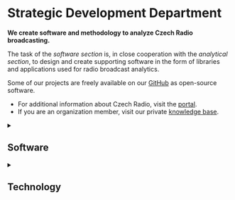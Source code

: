 # Strategic Development Department

**We create software and methodology to analyze Czech Radio broadcasting.**
 
The task of the *software section* is, in close cooperation with the *analytical section*, to design and create supporting software in the form of libraries and applications used for radio broadcast analytics.

Some of our projects are freely available on our [GitHub](https://github.com/czech-radio/) as open-source software.

- For additional information about Czech Radio, visit the [portal](https://portal.rozhlas.cz/).
- If you are an organization member, visit our private [knowledge base](https://github.com/czech-radio/organization/).

<details>
<summary><strong><h2>Software</h2></strong></summary>
When something fails, go and fix it!
 
|#|Public | Name | Releases | Website | Status (build, style, version) |
|-|-|------|----------|---------|--------|
1|&check;| [geneea](https://github.com/czech-radio/geneea)|releases|website|![build](https://github.com/czech-radio/geneea/actions/workflows/main.yml/badge.svg) [![quality](https://app.codacy.com/project/badge/Grade/da3fb452af474ddc940eb0194da8b6f9)](https://www.codacy.com/gh/czech-radio/acro-geneea-sdk/dashboard?utm_source=github.com&utm_medium=referral&utm_content=czech-radio/cro-geneea-sdk&utm_campaign=Badge_Grade) ![version](https://img.shields.io/badge/version-0.6.0-blue.svg)
2|&check;| [schedule](https://github.com/czech-radio/schedule)|[releases](https://github.com/czech-radio/schedule/releases/) | [website](https://czech-radio.github.io/schedule) |[![build](https://github.com/czech-radio/schedule/actions/workflows/main.yml/badge.svg)](https://github.com/czech-radio/schedule/actions/workflows/main.yml) [![Codacy Badge](https://app.codacy.com/project/badge/Grade/b68c6f5c2e204ac2b56581625dd336d1)](https://www.codacy.com/gh/czech-radio/schedule/dashboard?utm_source=github.com&utm_medium=referral&utm_content=czech-radio/schedule&utm_campaign=Badge_Grade) ![version](https://img.shields.io/badge/version-1.1.0-blue.svg)
3|&check;|[openmedia-arrange](https://github.com/czech-radio/openmedia-arrange)|[releases](https://github.com/czech-radio/openmedia-arrange/releases/)|website|![build](https://github.com/czech-radio/openmedia-arrange/actions/workflows/main.yml/badge.svg) [![Codacy Badge](https://app.codacy.com/project/badge/Grade/15f82cacc7424610be55b4b599f26f7d)](https://app.codacy.com/gh/czech-radio/openmedia-arrange/dashboard?utm_source=gh&utm_medium=referral&utm_content=&utm_campaign=Badge_grade) ![version](https://img.shields.io/badge/version-0.5.0-blue.svg) 
4|&check;|[openmedia-reduce](https://github.com/czech-radio/openmedia-reduce)|[releases](https://github.com/czech-radio/openmedia-reduce/releases/)|website|![build](https://github.com/czech-radio/openmedia-reduce/actions/workflows/main.yml/badge.svg) [![Codacy Badge](https://app.codacy.com/project/badge/Grade/15f82cacc7424610be55b4b599f26f7d)](https://app.codacy.com/gh/czech-radio/openmedia-reduce/dashboard?utm_source=gh&utm_medium=referral&utm_content=&utm_campaign=Badge_grade) ![version](https://img.shields.io/badge/version-0.5.0-blue.svg) 
5|&check;| [openmedia-extract](https://github.com/czech-radio/openmedia-extract)|[releases](https://github.com/czech-radio/openmedia-extract/releases/) | [website](https://czech-radio.github.io/openmedia-extract) |[![build](https://github.com/czech-radio/openmedia-extract/actions/workflows/main.yml/badge.svg)](https://github.com/czech-radio/openmedia-extract/actions/workflows/main.yml) [![Codacy Badge](https://app.codacy.com/project/badge/Grade/15f82cacc7424610be55b4b599f26f7d)](https://app.codacy.com/gh/czech-radio/openmedia-arrange/dashboard?utm_source=gh&utm_medium=referral&utm_content=&utm_campaign=Badge_grade) ![version](https://img.shields.io/badge/version-0.9.0-blue.svg) 
6|&check;| [openmedia-observe](https://github.com/czech-radio/openmedia-observe)| NA | NA | NA
7|&check;|[shows-scraper](https://github.com/czech-radio/shows-scraper) | releases|website|[![main](https://github.com/czech-radio/shows-scraper/actions/workflows/main.yml/badge.svg)](https://github.com/czech-radio/shows-scraper/actions/workflows/main.yml) [![Codacy Badge](https://app.codacy.com/project/badge/Grade/518b8ee5b79240e78d3b955beb19d393)](https://app.codacy.com/gh/czech-radio/selected-shows-scraper/dashboard?utm_source=gh&utm_medium=referral&utm_content=&utm_campaign=Badge_grade) ![version](https://img.shields.io/badge/version-0.10.0-blue.svg) 
8|&cross;|[analytics](https://github.com/czech-radio/analytics)| | | [![main](https://github.com/czech-radio/analytics/actions/workflows/main.yml/badge.svg?branch=main)](https://github.com/czech-radio/analytics/actions/workflows/main.yml) 
9|&cross;|[broadcast](https://github.com/czech-radio/broadcast)| | | 
10|&cross;|[transcript](https://github.com/czech-radio/transcript) | | |  [ ![build](https://github.com/czech-radio/transcript/actions/workflows/server.yml/badge.svg)](https://github.com/czech-radio/transcript/actions/workflows/server.yml) [![Codacy Badge](https://app.codacy.com/project/badge/Grade/b68c6f5c2e204ac2b56581625dd336d1)](https://www.codacy.com/gh/czech-radio/transcript/dashboard?utm_source=github.com&utm_medium=referral&utm_content=czech-radio/transcript&utm_campaign=Badge_Grade) 
11|&cross;|[respondent](https://github.com/czech-radio/respondent) | | | [![server](https://github.com/czech-radio/respondent/actions/workflows/server.yml/badge.svg)](https://github.com/czech-radio/respondent/actions/workflows/server.yml)
12|&cross;|[respondent-match](https://github.com/czech-radio/respondent-match) | | |
13|&cross;|[respondent-resolve](https://github.com/czech-radio/respondent-resolve) |  | |
14|&cross;|[respondent-name-parser](https://github.com/czech-radio/respondent-name-parser) | | |
15|&cross;|[respondent-classifier](https://github.com/czech-radio/respondent-classifier) | | |
16|&cross;|[logs](https://github.com/czech-radio/logs) | | |
17|&check;|[assignment](https://github.com/czech-radio/assignment) | | |
18|&cross;|[solution](https://github.com/czech-radio/solution) | | |
19|&check;|[workflows](https://github.com/czech-radio/workflows) | | |
20|&cross;|[broadcats](https://github.com/czech-radio/broadcast) | | |
21|&cross;|[archive](https://github.com/czech-radio/archive) | | |
22|&check;|[.github](https://github.com/czech-radio/.github) | | |
23|&check;|[irozhlas-analyzer](https://github.com/czech-radio/irozhlas-analyzer) | | |
24|&check;|[irozhlas-analysis](https://github.com/czech-radio/irozhlas-analysis) | | |
25|&cross;|[rapi](https://github.com/czech-radio/rapi) | | | [![main](https://github.com/czech-radio/rapi/actions/workflows/main.yml/badge.svg?branch=main)](https://github.com/czech-radio/rapi/actions/workflows/main.yml) ![version](https://img.shields.io/badge/version-0.9.0-blue.svg) [![Codacy Badge](https://app.codacy.com/project/badge/Grade/238d42622d25443c8dc71b60e38efb6b)](https://app.codacy.com/gh/czech-radio/rapi/dashboard?utm_source=gh&utm_medium=referral&utm_content=&utm_campaign=Badge_grade)
</details>

<details>
<summary><h2>Technology</h2></summary>
Our current technological stack includes: 
- Linux and Windows
- Python with Flask, Pandas, and Altair, Go, JavaScript (vanilla and React.js), HTML/CSS
- PostgreSQL, SQLite, DuckDB
- Git, GitHub and GitHub Actions
- Nginx, Docker/Podman
- PowerShell, Bash
</details>

